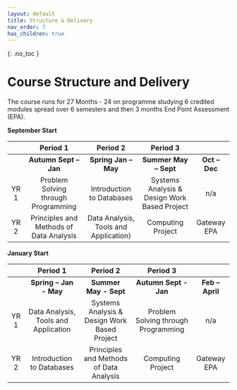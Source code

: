```yaml
---
layout: default
title: Structure & Delivery
nav_order: 7
has_children: true
---
```


{: .no_toc }

# Course Structure and Delivery

The course runs for 27 Months - 24 on programme studying 6 credited modules spread over 6 semesters and then 3 months End Point Assessment (EPA).  
 

**September Start** 

|      |              **Period 1**               |             **Period 2**              |                 **Period 3**                  |               |
| :--: | :-------------------------------------: | :-----------------------------------: | :-------------------------------------------: | :-----------: |
|      |        **Autumn** **Sept – Jan**        |         **Spring Jan – May**          |             **Summer May – Sept**             | **Oct – Dec** |
| YR 1 |   Problem Solving through Programming   |       Introduction to Databases       | Systems Analysis &  Design Work Based Project |      n/a      |
| YR 2 | Principles and Methods of Data Analysis | Data Analysis, Tools and Application) |               Computing Project               |  Gateway EPA  |

 

**January Start** 

|      |             **Period 1**              |                 **Period 2**                  |             **Period 3**             |                 |
| :--: | :-----------------------------------: | :-------------------------------------------: | :----------------------------------: | :-------------: |
|      |      **Spring** **– Jan - May**       |             **Summer May - Sept**             |      **Autumn** **Sept - Jan**       | **Feb – April** |
| YR 1 | Data Analysis, Tools and  Application | Systems Analysis &  Design Work Based Project | Problem Solving through  Programming |       n/a       |
| YR 2 |       Introduction to Databases       |    Principles and Methods of Data Analysis    |          Computing Project           |   Gateway EPA   |



